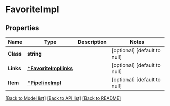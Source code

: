 # FavoriteImpl

## Properties
Name | Type | Description | Notes
------------ | ------------- | ------------- | -------------
**Class** | **string** |  | [optional] [default to null]
**Links** | [***FavoriteImpllinks**](FavoriteImpllinks.md) |  | [optional] [default to null]
**Item** | [***PipelineImpl**](PipelineImpl.md) |  | [optional] [default to null]

[[Back to Model list]](../README.md#documentation-for-models) [[Back to API list]](../README.md#documentation-for-api-endpoints) [[Back to README]](../README.md)


